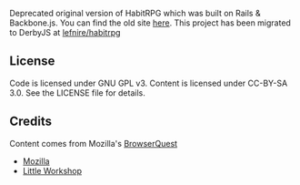 Deprecated original version of HabitRPG which was built on Rails & Backbone.js. You can find the old site [here](http://habitrpg-rails.herokuapp.com). This project has been migrated to DerbyJS at [lefnire/habitrpg](/lefnire/habitrpg)

License
-------
Code is licensed under GNU GPL v3. Content is licensed under CC-BY-SA 3.0.
See the LICENSE file for details.


Credits
-------
Content comes from Mozilla's [BrowserQuest](http://browserquest.mozilla.org/) 

* [Mozilla](http://mozilla.org)
* [Little Workshop](http://www.littleworkshop.fr)